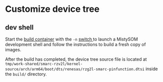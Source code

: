 # Customize device tree

## dev shell

Start the [build container](https://github.com/MistySOM/wiki/blob/master/GettingStarted.md#getting-started-with-mistysom-1)  with the `-n` [switch ](https://github.com/MistySOM/wiki/blob/master/GettingStarted.md#description-of-advanced-container-options) to launch a MistySOM development shell and follow  the instructions to build a fresh copy of images. 

After the build has completed, the device tree source file is located at `tmp/work-shared/smarc-rzv2l/kernel-source/arch/arm64/boot/dts/renesas/rzg2l-smarc-pinfunction.dtsi` inside the `build/` directory.
